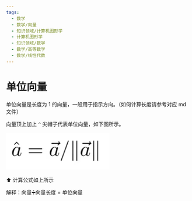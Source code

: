 ```yaml
---
tags:
  - 数学
  - 数学/向量
  - 知识领域/计算机图形学
  - 计算机图形学
  - 知识领域/数学
  - 数学/高等数学
  - 数学/线性代数
---
```

# 单位向量

单位向量是长度为 1 的向量，一般用于指示方向。（如何计算长度请参考对应 md 文件）

向量顶上加上 `^` 尖帽子代表单位向量，如下图所示。

![image-20210927123615462](assets/image-20210927123615462.png)

⬆️ 计算公式如上所示

解释：向量➗向量长度 = 单位向量
